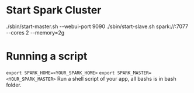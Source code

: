 # Start Spark Cluster

./sbin/start-master.sh --webui-port 9090
./sbin/start-slave.sh spark://<localmachine>:7077 --cores 2 --memory=2g

# Running a script

```export SPARK_HOME=<YOUR_SPARK_HOME>```
```export SPARK_MASTER=<YOUR_SPARK_MASTER>```
Run a shell script of your app, all bashs is in bash folder.

